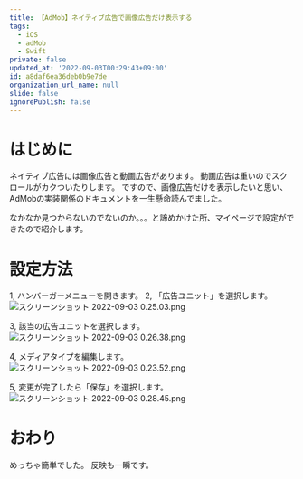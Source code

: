 ```yaml
---
title: 【AdMob】ネイティブ広告で画像広告だけ表示する
tags:
  - iOS
  - adMob
  - Swift
private: false
updated_at: '2022-09-03T00:29:43+09:00'
id: a8daf6ea36deb0b9e7de
organization_url_name: null
slide: false
ignorePublish: false
---
```

# はじめに
ネイティブ広告には画像広告と動画広告があります。
動画広告は重いのでスクロールがカクついたりします。
ですので、画像広告だけを表示したいと思い、
AdMobの実装関係のドキュメントを一生懸命読んでました。

なかなか見つからないのでないのか。。。と諦めかけた所、マイページで設定ができたので紹介します。

# 設定方法
1, ハンバーガーメニューを開きます。
2, 「広告ユニット」を選択します。
![スクリーンショット 2022-09-03 0.25.03.png](https://qiita-image-store.s3.ap-northeast-1.amazonaws.com/0/1745371/89f6f1a1-5776-eef4-c0ef-f24d72047031.png)

3, 該当の広告ユニットを選択します。
![スクリーンショット 2022-09-03 0.26.38.png](https://qiita-image-store.s3.ap-northeast-1.amazonaws.com/0/1745371/c7d57517-bd9c-df79-3be3-9b0f74961dbc.png)

4, メディアタイプを編集します。
![スクリーンショット 2022-09-03 0.23.52.png](https://qiita-image-store.s3.ap-northeast-1.amazonaws.com/0/1745371/faf309f1-5442-4c9f-57bf-6c73a1471f44.png)

5, 変更が完了したら「保存」を選択します。
![スクリーンショット 2022-09-03 0.28.45.png](https://qiita-image-store.s3.ap-northeast-1.amazonaws.com/0/1745371/2593e011-b03d-0e3b-6c4c-8ff385f5a8fd.png)

# おわり
めっちゃ簡単でした。
反映も一瞬です。
